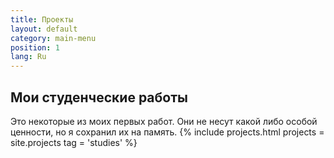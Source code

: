 ```yaml
---
title: Проекты
layout: default
category: main-menu
position: 1
lang: Ru
---
```


## Мои студенческие работы
Это некоторые из моих первых работ. Они не несут какой либо особой ценности, но я сохранил их на память.
{% include projects.html projects = site.projects tag = 'studies' %}

